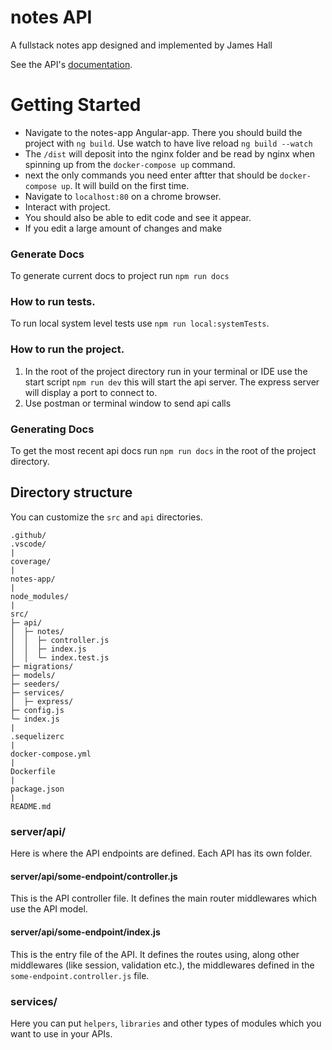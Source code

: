 # notes API
A fullstack notes app designed and implemented by James Hall

See the API's [documentation](DOCS.md).

# Getting Started

- Navigate to the notes-app Angular-app. There you should build the project with `ng build`. Use watch to have live reload `ng build --watch`
- The `/dist` will deposit into the nginx folder and be read by nginx when spinning up from the `docker-compose up` command.
- next the only commands you need enter aftter that should be `docker-compose up`. It will build on the first time.
- Navigate to `localhost:80` on a chrome browser. 
- Interact with project.
- You should also be able to edit code and see it appear. 
- If you edit a large amount of changes and make 

### Generate Docs
 To generate current docs to project run `npm run docs`
 
### How to run tests.
 To run local system level tests use `npm run local:systemTests`.

### How to run the project.
1. In the root of the project directory run in your terminal or IDE use the start script `npm run dev` this will start the api server. The express server will display a port to connect to.
2. Use postman or terminal window to send api calls

### Generating Docs
To get the most recent api docs run `npm run docs` in the root of the project directory.

## Directory structure

You can customize the `src` and `api` directories.

```
.github/
.vscode/
|
coverage/
|
notes-app/
| 
node_modules/
|
src/
├─ api/
│  ├─ notes/
│  │  ├─ controller.js
│  │  ├─ index.js
│  │  └─ index.test.js
├─ migrations/
├─ models/
├─ seeders/
├─ services/
│  ├─ express/
├─ config.js
└─ index.js
|
.sequelizerc
|
docker-compose.yml
|
Dockerfile
|
package.json
|
README.md

```

### server/api/

Here is where the API endpoints are defined. Each API has its own folder.

#### server/api/some-endpoint/controller.js

This is the API controller file. It defines the main router middlewares which use the API model.

#### server/api/some-endpoint/index.js

This is the entry file of the API. It defines the routes using, along other middlewares (like session, validation etc.), the middlewares defined in the `some-endpoint.controller.js` file.

### services/
Here you can put `helpers`, `libraries` and other types of modules which you want to use in your APIs.
